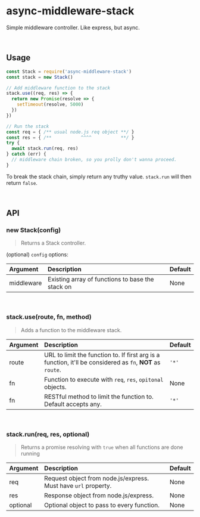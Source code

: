 # async-middleware-stack
Simple middleware controller. Like express, but async.

<br>

## Usage
```js
const Stack = require('async-middleware-stack')
const stack = new Stack()

// Add middleware function to the stack
stack.use((req, res) => {
  return new Promise(resolve => {
    setTimeout(resolve, 5000)
  })
})

// Run the stack
const req = { /** usual node.js req object **/ }
const res = { /**           ^^^^           **/ }
try {
  await stack.run(req, res)
} catch (err) {
  // middleware chain broken, so you prolly don't wanna proceed.
}

```
To break the stack chain, simply return any truthy value. `stack.run` will then
return `false`.

<br>

## API

### new Stack(config)
> Returns a Stack controller.

(optional) `config` options:

| Argument | Description | Default |
|:------------- |:------------- |:------------- |
| middleware | Existing array of functions to base the stack on  | None |

<br>

### stack.use(route, fn, method)
> Adds a function to the middleware stack.

| Argument | Description | Default |
|:------------- |:------------- |:------------- |
| route | URL to limit the function to. If first arg is a function, it'll be considered as `fn`, **NOT** as `route`. | `'*'` |
| fn | Function to execute with `req`, `res`, `opitonal` objects. | None |
| fn | RESTful method to limit the function to. Default accepts any. | `'*'` |

<br>

### stack.run(req, res, optional)
> Returns a promise resolving with `true` when all functions are done running

| Argument | Description | Default |
|:------------- |:------------- |:------------- |
| req | Request object from node.js/express. Must have `url` property. | None |
| res | Response object from node.js/express. | None |
| optional | Optional object to pass to every function. | None |

<br>
